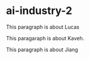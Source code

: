 # ai-industry-2

This paragraph is about Lucas

This paragaraph is about Kaveh.

This paragraph is about Jiang

